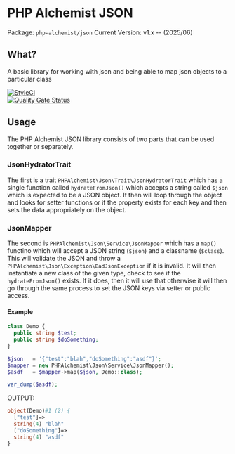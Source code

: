 # PHP Alchemist JSON
Package: `php-alchemist/json`
Current Version: v1.x -- (2025/06)


## What?

A basic library for working with json and being able to map json objects to a particular class

[![StyleCI](https://github.styleci.io/repos/1007277226/shield?branch=master)](https://github.styleci.io/repos/1007277226?branch=master)  
[![Quality Gate Status](https://sonarcloud.io/api/project_badges/measure?project=PHP-Alchemist_json&metric=alert_status)](https://sonarcloud.io/summary/new_code?id=PHP-Alchemist_json)

 
## Usage

The PHP Alchemist JSON library consists of two parts that can be used together or separately.

### JsonHydratorTrait

The first is a trait `PHPAlchemist\Json\Trait\JsonHydratorTrait` which has a single function called
`hydrateFromJson()` which accepts a string called `$json` which is expected to be a JSON object. It
then will loop through the object and looks for setter functions or if the property exists for each 
key and then sets the data appropriately on the object.

### JsonMapper

The second is  `PHPAlchemist\Json\Service\JsonMapper` which has a `map()` functino which will accept 
a JSON string (`$json`) and a classname (`$class`). This will validate the JSON and throw a 
`PHPAlchemist\Json\Exception\BadJsonException` if it is invalid. It will then instantiate a new class 
of  the given type, check to see if the `hydrateFromJson()` exists. If it does, then it will use that
otherwise it will then go through the same process to set the JSON keys via setter or public access.


#### Example

```php 
class Demo {
  public string $test;
  public string $doSomething;
}

$json   = '{"test":"blah","doSomething":"asdf"}';
$mapper = new PHPAlchemist\Json\Service\JsonMapper();
$asdf   = $mapper->map($json, Demo::class);

var_dump($asdf);

```

OUTPUT:
```php
object(Demo)#1 (2) {
  ["test"]=>
  string(4) "blah"
  ["doSomething"]=>
  string(4) "asdf"
}
```